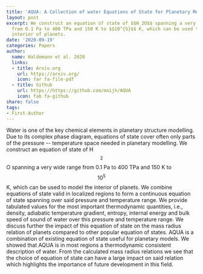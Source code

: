 ```yaml
---
title: 'AQUA: A Collection of water Equations of State for Planetary Models'
layout: post
excerpt: We construct an equation of state of $$H_2O$$ spanning a very wide range
  from 0.1 Pa to 400 TPa and 150 K to $$10^{5}$$ K, which can be used to model the
  interior of planets.
date: '2020-09-19'
categories: Papers
author:
  name: Haldemann et al. 2020
  links:
  - title: Arxiv.org
    url: https://arxiv.org/
    icon: far fa-file-pdf
  - title: Github
    url: https://https://github.com/mnijh/AQUA
    icon: fab fa-github
share: false
tags:
- First-Author
---
```


Water is one of the key chemical elements in planetary structure modelling. Due to its complex phase diagram, equations of state cover often only parts of the pressure -- temperature space needed in planetary modelling.
We construct an equation of state of H$$_2$$O spanning a very wide range from 0.1 Pa to 400 TPa and 150 K to $$10^{5}$$ K, which can be used to model the interior of planets.
We combine equations of state valid in localized regions to form a continuous equation of state spanning over said pressure and temperature range.
We provide tabulated values for the most important thermodynamic quantities, i.e., density, adiabatic temperature gradient, entropy, internal energy and bulk speed of sound of water over this pressure and temperature range. We discuss further the impact of this equation of state on the mass radius relation of planets compared to other popular equation of states.
AQUA is a combination of existing equation of state useful for planetary models. We showed that AQUA is in most regions a thermodynamic consistent description of water. From the calculated mass radius relations we see that the choice of equation of state can have a large impact on said relation which highlights the importance of future development in this field.
